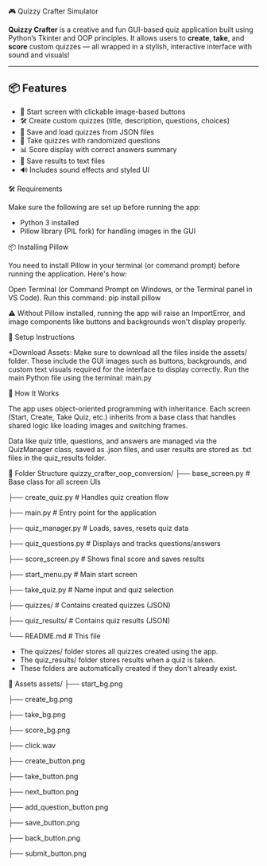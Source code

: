 🎮 Quizzy Crafter Simulator

**Quizzy Crafter** is a creative and fun GUI-based quiz application built using Python’s Tkinter and OOP principles. It allows users to **create**, **take**, and **score** custom quizzes — all wrapped in a stylish, interactive interface with sound and visuals!

---

## 📦 Features

- 🎨 Start screen with clickable image-based buttons
- 🛠️ Create custom quizzes (title, description, questions, choices)
- 📁 Save and load quizzes from JSON files
- 🧠 Take quizzes with randomized questions
- 📊 Score display with correct answers summary
- 💾 Save results to text files
- 🔊 Includes sound effects and styled UI

🛠️ Requirements

Make sure the following are set up before running the app:

- Python 3 installed
- Pillow library (PIL fork) for handling images in the GUI


📦 Installing Pillow

You need to install Pillow in your terminal (or command prompt) before running the application. Here's how:

Open Terminal (or Command Prompt on Windows, or the Terminal panel in VS Code).
Run this command: pip install pillow

⚠️ Without Pillow installed, running the app will raise an ImportError, and image components like buttons and backgrounds won't display properly.

📂 Setup Instructions

*Download Assets: Make sure to download all the files inside the assets/ folder. These include the GUI images such as buttons, backgrounds, and custom text visuals required for the interface to display correctly.
Run the main Python file using the terminal: main.py

🧠 How It Works

The app uses object-oriented programming with inheritance. Each screen (Start, Create, Take Quiz, etc.) inherits from a base class that handles shared logic like loading images and switching frames.

Data like quiz title, questions, and answers are managed via the QuizManager class, saved as .json files, and user results are stored as .txt files in the quiz_results folder.

📂 Folder Structure
quizzy_crafter_oop_conversion/
├── base_screen.py # Base class for all screen UIs

├── create_quiz.py # Handles quiz creation flow

├── main.py # Entry point for the application

├── quiz_manager.py # Loads, saves, resets quiz data

├── quiz_questions.py # Displays and tracks questions/answers

├── score_screen.py # Shows final score and saves results

├── start_menu.py # Main start screen

├── take_quiz.py # Name input and quiz selection

├── quizzes/ # Contains created quizzes (JSON)

├── quiz_results/ # Contains quiz results (JSON)

└── README.md # This file

- The quizzes/ folder stores all quizzes created using the app.
- The quiz_results/ folder stores results when a quiz is taken.
- These folders are automatically created if they don't already exist.

🎨 Assets
assets/
├── start_bg.png

├── create_bg.png

├── take_bg.png

├── score_bg.png

├── click.wav

├── create_button.png

├── take_button.png

├── next_button.png

├── add_question_button.png

├── save_button.png

├── back_button.png

├── submit_button.png
